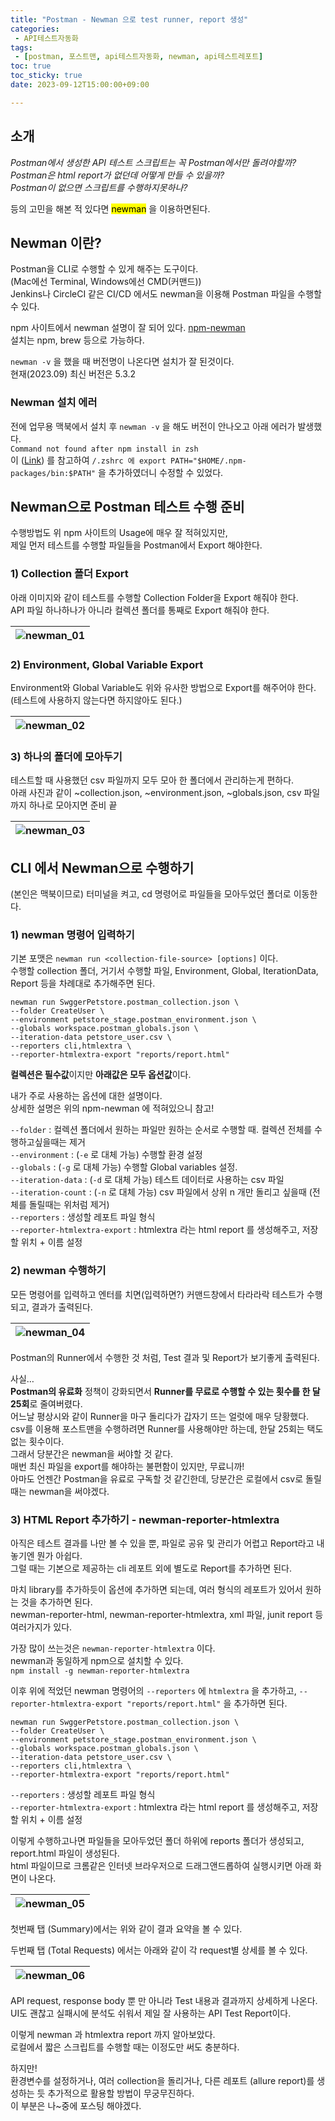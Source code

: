 ```yaml
---
title: "Postman - Newman 으로 test runner, report 생성"
categories:
 - API테스트자동화
tags:
 - [postman, 포스트맨, api테스트자동화, newman, api테스트레포트]
toc: true
toc_sticky: true
date: 2023-09-12T15:00:00+09:00

---
```


<h2 id="소개">소개</h2>
<p><em>Postman에서 생성한 API 테스트 스크립트는 꼭 Postman에서만 돌려야할까?<br>
Postman은 html report가 없던데 어떻게 만들 수 있을까?<br>
Postman이 없으면 스크립트를 수행하지못하나?</em></p>
<p>등의 고민을 해본 적 있다면 <mark>newman</mark> 을 이용하면된다.</p>
<h2 id="newman-이란">Newman 이란?</h2>
<p>Postman을 CLI로 수행할 수 있게 해주는 도구이다.<br>
(Mac에선 Terminal, Windows에선 CMD(커맨드))<br>
Jenkins나 CircleCI 같은 CI/CD 에서도 newman을 이용해 Postman 파일을 수행할 수 있다.</p>
<p>npm 사이트에서 newman 설명이 잘 되어 있다. <a href="https://www.npmjs.com/package/newman?activeTab=readme">npm-newman</a><br>
설치는 npm, brew 등으로 가능하다.</p>
<p><code>newman -v</code> 을 했을 때 버전명이 나온다면 설치가 잘 된것이다.<br>
현재(2023.09) 최신 버전은 5.3.2</p>
<h3 id="newman-설치-에러">Newman 설치 에러</h3>
<p>전에 업무용 맥북에서 설치 후 <code>newman -v</code> 을 해도 버전이 안나오고 아래 에러가 발생했다.<br>
<code>Command not found after npm install in zsh</code><br>
이 (<a href="https://stackoverflow.com/questions/12743928/command-not-found-after-npm-install-in-zsh">Link</a>) 를 참고하여  <code>/.zshrc 에 export PATH="$HOME/.npm-packages/bin:$PATH"</code> 을 추가하였더니 수정할 수 있었다.</p>
<h2 id="newman으로-postman-테스트-수행-준비">Newman으로 Postman 테스트 수행 준비</h2>
<p>수행방법도 위 npm 사이트의 Usage에 매우 잘 적혀있지만,<br>
제일 먼저 테스트를 수행할 파일들을 Postman에서 Export 해야한다.</p>
<h3 id="collection-폴더-export">1) Collection 폴더 Export</h3>
<p>아래 이미지와 같이 테스트를 수행할 Collection Folder을 Export 해줘야 한다.<br>
API 파일 하나하나가 아니라 컬렉션 폴더를 통째로 Export 해줘야 한다.</p>

<table>
<thead>
<tr>
<th><img src="/assets/images/postman_newman_01.png" alt="newman_01"></th>
</tr>
</thead>
<tbody></tbody>
</table><h3 id="environment-global-variable-export">2) Environment, Global Variable Export</h3>
<p>Environment와 Global Variable도 위와 유사한 방법으로 Export를 해주어야 한다.<br>
(테스트에 사용하지 않는다면 하지않아도 된다.)</p>

<table>
<thead>
<tr>
<th><img src="/assets/images/postman_newman_02.png" alt="newman_02"></th>
</tr>
</thead>
<tbody></tbody>
</table><h3 id="하나의-폴더에-모아두기">3) 하나의 폴더에 모아두기</h3>
<p>테스트할 때 사용했던 csv 파일까지 모두 모아 한 폴더에서 관리하는게 편하다.<br>
아래 사진과 같이 ~collection.json, ~environment.json, ~globals.json, csv 파일까지 하나로 모아지면 준비 끝</p>

<table>
<thead>
<tr>
<th><img src="/assets/images/postman_newman_03.png" alt="newman_03"></th>
</tr>
</thead>
<tbody></tbody>
</table><h2 id="cli-에서-newman으로-수행하기">CLI 에서 Newman으로 수행하기</h2>
<p>(본인은 맥북이므로) 터미널을 켜고, cd 명령어로 파일들을 모아두었던 폴더로 이동한다.</p>
<h3 id="newman-명령어-입력하기">1) newman 명령어 입력하기</h3>
<p>기본 포맷은 <code>newman run &lt;collection-file-source&gt; [options]</code> 이다.<br>
수행할 collection 폴더, 거기서 수행할 파일, Environment, Global, IterationData, Report 등을 차례대로 추가해주면 된다.</p>
<pre><code>newman run SwggerPetstore.postman_collection.json \
--folder CreateUser \
--environment petstore_stage.postman_environment.json \
--globals workspace.postman_globals.json \
--iteration-data petstore_user.csv \
--reporters cli,htmlextra \
--reporter-htmlextra-export "reports/report.html" 
</code></pre>
<p><strong>컬렉션은 필수값</strong>이지만 <strong>아래값은 모두 옵션값</strong>이다.</p>
<p>내가 주로 사용하는 옵션에 대한 설명이다.<br>
상세한 설명은 위의 npm-newman 에 적혀있으니 참고!</p>
<p><code>--folder</code> : 컬렉션 폴더에서 원하는 파일만 원하는 순서로 수행할 때. 컬렉션 전체를 수행하고싶을때는 제거<br>
<code>--environment</code> : (<code>-e</code> 로 대체 가능) 수행할 환경 설정<br>
<code>--globals</code> : (<code>-g</code> 로 대체 가능) 수행할 Global variables 설정.<br>
<code>--iteration-data</code> : (<code>-d</code> 로 대체 가능) 테스트 데이터로 사용하는 csv 파일<br>
<code>--iteration-count</code> : (<code>-n</code> 로 대체 가능) csv 파일에서 상위 n 개만 돌리고 싶을때 (전체를 돌릴때는 위처럼 제거)<br>
<code>--reporters</code> :  생성할 레포트 파일 형식<br>
<code>--reporter-htmlextra-export</code> :  htmlextra 라는 html report 를 생성해주고, 저장할 위치 + 이름 설정</p>
<h3 id="newman-수행하기">2) newman 수행하기</h3>
<p>모든 명령어를 입력하고 엔터를 치면(입력하면?) 커맨드창에서 타라라락 테스트가 수행되고, 결과가 출력된다.</p>

<table>
<thead>
<tr>
<th><img src="/assets/images/postman_newman_04.png" alt="newman_04"></th>
</tr>
</thead>
<tbody></tbody>
</table><p>Postman의 Runner에서 수행한 것 처럼, Test 결과 및 Report가 보기좋게 출력된다.</p>
<p>사실…<br>
<strong>Postman의 유료화</strong> 정책이 강화되면서 <strong>Runner를 무료로 수행할 수 있는 횟수를 한 달 25회</strong>로 줄여버렸다.<br>
어느날 평상시와 같이 Runner을 마구 돌리다가 갑자기 뜨는 얼럿에 매우 당황했다.<br>
csv를 이용해 포스트맨을 수행하려면 Runner를 사용해야만 하는데, 한달 25회는 택도 없는 횟수이다.<br>
그래서 당분간은 newman을 써야할 것 같다.<br>
매번 최신 파일을 export를 해야하는 불편함이 있지만, 무료니까!<br>
아마도 언젠간 Postman을 유료로 구독할 것 같긴한데, 당분간은 로컬에서 csv로 돌릴때는 newman을 써야겠다.</p>
<h3 id="html-report-추가하기---newman-reporter-htmlextra">3) HTML Report 추가하기 - newman-reporter-htmlextra</h3>
<p>아직은 테스트 결과를 나만 볼 수 있을 뿐, 파일로 공유 및 관리가 어렵고 Report라고 내놓기엔 뭔가 아쉽다.<br>
그럴 때는 기본으로 제공하는 cli 레포트 외에 별도로 Report를 추가하면 된다.</p>
<p>마치 library를 추가하듯이 옵션에 추가하면 되는데, 여러 형식의 레포트가 있어서 원하는 것을 추가하면 된다.<br>
newman-reporter-html, newman-reporter-htmlextra, xml 파일, junit report 등 여러가지가 있다.</p>
<p>가장 많이 쓰는것은 <code>newman-reporter-htmlextra</code> 이다.<br>
newman과 동일하게 npm으로 설치할 수 있다.<br>
<code>npm install -g newman-reporter-htmlextra</code></p>
<p>이후 위에 적었던 newman 명령어의 <code>--reporters</code> 에 <code>htmlextra</code> 을 추가하고, <code>--reporter-htmlextra-export "reports/report.html"</code> 을 추가하면 된다.</p>
<pre><code>newman run SwggerPetstore.postman_collection.json \
--folder CreateUser \
--environment petstore_stage.postman_environment.json \
--globals workspace.postman_globals.json \
--iteration-data petstore_user.csv \
--reporters cli,htmlextra \
--reporter-htmlextra-export "reports/report.html" 
</code></pre>
<p><code>--reporters</code> :  생성할 레포트 파일 형식<br>
<code>--reporter-htmlextra-export</code> :  htmlextra 라는 html report 를 생성해주고, 저장할 위치 + 이름 설정</p>
<p>이렇게 수행하고나면 파일들을 모아두었던 폴더 하위에 reports 폴더가 생성되고, report.html 파일이 생성된다.<br>
html 파일이므로 크롬같은 인터넷 브라우저으로 드래그앤드롭하여 실행시키면 아래 화면이 나온다.</p>

<table>
<thead>
<tr>
<th><img src="/assets/images/postman_newman_05.png" alt="newman_05"></th>
</tr>
</thead>
<tbody></tbody>
</table><p>첫번째 탭 (Summary)에서는 위와 같이 결과 요약을 볼 수 있다.</p>
<p>두번째 탭 (Total Requests) 에서는 아래와 같이 각 request별 상세를 볼 수 있다.</p>

<table>
<thead>
<tr>
<th><img src="/assets/images/postman_newman_06.png" alt="newman_06"></th>
</tr>
</thead>
<tbody></tbody>
</table><p>API request, response body 뿐 만 아니라 Test 내용과 결과까지 상세하게 나온다.<br>
UI도 괜찮고 실패시에 분석도 쉬워서 제일 잘 사용하는 API Test Report이다.</p>
<p>이렇게 newman 과 htmlextra report 까지 알아보았다.<br>
로컬에서 짧은 스크립트를 수행할 때는 이정도만 써도 충분하다.</p>
<p>하지만!<br>
환경변수를 설정하거나, 여러 collection을 돌리거나, 다른 레포트 (allure report)를 생성하는 듯 추가적으로 활용할 방법이 무궁무진하다.<br>
이 부분은 나~중에 포스팅 해야겠다.</p>

